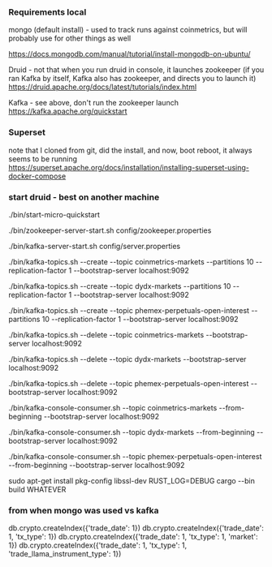 ### Requirements local

mongo (default install) - used to track runs against coinmetrics, but will probably use for other things as well

https://docs.mongodb.com/manual/tutorial/install-mongodb-on-ubuntu/

Druid - not that when you run druid in console, it launches zookeeper (if you ran Kafka by itself, Kafka also has zookeeper, and directs you to launch it)
https://druid.apache.org/docs/latest/tutorials/index.html

Kafka - see above, don't run the zookeeper launch
https://kafka.apache.org/quickstart

### Superset 
note that I cloned from git, did the install, and now, boot reboot, it always seems to be running
https://superset.apache.org/docs/installation/installing-superset-using-docker-compose


### start druid - best on another machine
./bin/start-micro-quickstart 

./bin/zookeeper-server-start.sh config/zookeeper.properties

./bin/kafka-server-start.sh config/server.properties


./bin/kafka-topics.sh --create --topic coinmetrics-markets --partitions 10 --replication-factor 1 --bootstrap-server localhost:9092

./bin/kafka-topics.sh --create --topic dydx-markets --partitions 10 --replication-factor 1 --bootstrap-server localhost:9092

./bin/kafka-topics.sh --create --topic phemex-perpetuals-open-interest --partitions 10 --replication-factor 1 --bootstrap-server localhost:9092

./bin/kafka-topics.sh --delete --topic coinmetrics-markets --bootstrap-server localhost:9092

./bin/kafka-topics.sh --delete --topic dydx-markets --bootstrap-server localhost:9092

./bin/kafka-topics.sh --delete --topic phemex-perpetuals-open-interest --bootstrap-server localhost:9092

./bin/kafka-console-consumer.sh --topic coinmetrics-markets --from-beginning --bootstrap-server localhost:9092

./bin/kafka-console-consumer.sh --topic dydx-markets --from-beginning --bootstrap-server localhost:9092

./bin/kafka-console-consumer.sh --topic phemex-perpetuals-open-interest --from-beginning --bootstrap-server localhost:9092





sudo apt-get install pkg-config libssl-dev
RUST_LOG=DEBUG cargo --bin build WHATEVER

### from when mongo was used vs kafka
db.crypto.createIndex({'trade_date': 1})
db.crypto.createIndex({'trade_date': 1, 'tx_type': 1})
db.crypto.createIndex({'trade_date': 1, 'tx_type': 1, 'market': 1})
db.crypto.createIndex({'trade_date': 1, 'tx_type': 1, 'trade_llama_instrument_type': 1})
